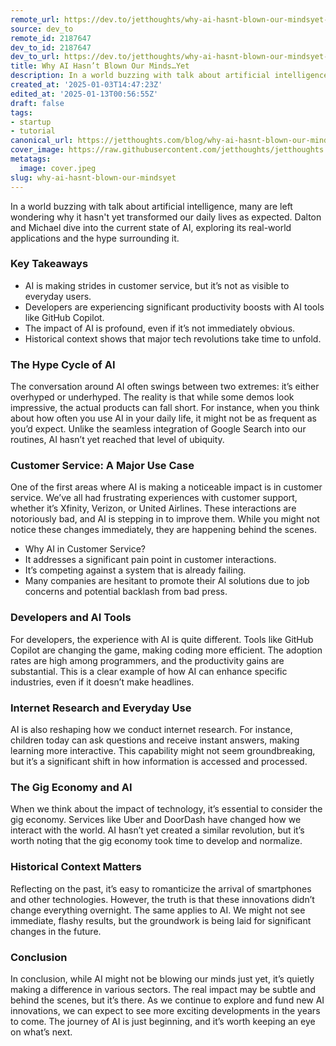 ```yaml
---
remote_url: https://dev.to/jetthoughts/why-ai-hasnt-blown-our-mindsyet-1f7e
source: dev_to
remote_id: 2187647
dev_to_id: 2187647
dev_to_url: https://dev.to/jetthoughts/why-ai-hasnt-blown-our-mindsyet-1f7e
title: Why AI Hasn’t Blown Our Minds…Yet
description: In a world buzzing with talk about artificial intelligence, many are left wondering why it hasn't yet...
created_at: '2025-01-03T14:47:23Z'
edited_at: '2025-01-13T00:56:55Z'
draft: false
tags:
- startup
- tutorial
canonical_url: https://jetthoughts.com/blog/why-ai-hasnt-blown-our-mindsyet/
cover_image: https://raw.githubusercontent.com/jetthoughts/jetthoughts.github.io/master/content/blog/why-ai-hasnt-blown-our-mindsyet/cover.jpeg
metatags:
  image: cover.jpeg
slug: why-ai-hasnt-blown-our-mindsyet
---
```

In a world buzzing with talk about artificial intelligence, many are left wondering why it hasn't yet transformed our daily lives as expected. Dalton and Michael dive into the current state of AI, exploring its real-world applications and the hype surrounding it.

### Key Takeaways

*   AI is making strides in customer service, but it’s not as visible to everyday users.
*   Developers are experiencing significant productivity boosts with AI tools like GitHub Copilot.
*   The impact of AI is profound, even if it’s not immediately obvious.
*   Historical context shows that major tech revolutions take time to unfold.

### The Hype Cycle of AI

The conversation around AI often swings between two extremes: it’s either overhyped or underhyped. The reality is that while some demos look impressive, the actual products can fall short. For instance, when you think about how often you use AI in your daily life, it might not be as frequent as you’d expect. Unlike the seamless integration of Google Search into our routines, AI hasn’t yet reached that level of ubiquity.

### Customer Service: A Major Use Case

One of the first areas where AI is making a noticeable impact is in customer service. We’ve all had frustrating experiences with customer support, whether it’s Xfinity, Verizon, or United Airlines. These interactions are notoriously bad, and AI is stepping in to improve them. While you might not notice these changes immediately, they are happening behind the scenes.

*   Why AI in Customer Service?
  *   It addresses a significant pain point in customer interactions.
  *   It’s competing against a system that is already failing.
  *   Many companies are hesitant to promote their AI solutions due to job concerns and potential backlash from bad press.

### Developers and AI Tools

For developers, the experience with AI is quite different. Tools like GitHub Copilot are changing the game, making coding more efficient. The adoption rates are high among programmers, and the productivity gains are substantial. This is a clear example of how AI can enhance specific industries, even if it doesn’t make headlines.

### Internet Research and Everyday Use

AI is also reshaping how we conduct internet research. For instance, children today can ask questions and receive instant answers, making learning more interactive. This capability might not seem groundbreaking, but it’s a significant shift in how information is accessed and processed.

### The Gig Economy and AI

When we think about the impact of technology, it’s essential to consider the gig economy. Services like Uber and DoorDash have changed how we interact with the world. AI hasn’t yet created a similar revolution, but it’s worth noting that the gig economy took time to develop and normalize.

### Historical Context Matters

Reflecting on the past, it’s easy to romanticize the arrival of smartphones and other technologies. However, the truth is that these innovations didn’t change everything overnight. The same applies to AI. We might not see immediate, flashy results, but the groundwork is being laid for significant changes in the future.

### Conclusion

In conclusion, while AI might not be blowing our minds just yet, it’s quietly making a difference in various sectors. The real impact may be subtle and behind the scenes, but it’s there. As we continue to explore and fund new AI innovations, we can expect to see more exciting developments in the years to come. The journey of AI is just beginning, and it’s worth keeping an eye on what’s next.
